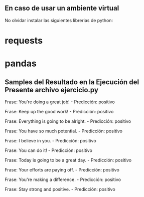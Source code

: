 ## En caso de usar un ambiente virtual
No olvidar instalar las siguientes librerias de python:
# requests
# pandas

## Samples del Resultado en la Ejecución del Presente archivo ejercicio.py

Frase: You're doing a great job! - Predicción: positivo

Frase: Keep up the good work! - Predicción: positivo

Frase: Everything is going to be alright. - Predicción: positivo

Frase: You have so much potential. - Predicción: positivo

Frase: I believe in you. - Predicción: positivo

Frase: You can do it! - Predicción: positivo

Frase: Today is going to be a great day. - Predicción: positivo

Frase: Your efforts are paying off. - Predicción: positivo

Frase: You're making a difference. - Predicción: positivo

Frase: Stay strong and positive. - Predicción: positivo
